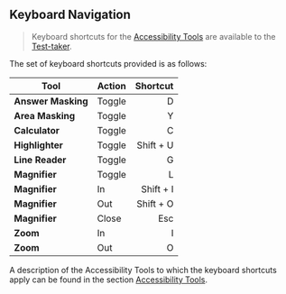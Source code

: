 <!--
created_at: 2018-10-22
authors:         
    - "Catherine Pease"
--> 


## Keyboard Navigation


> Keyboard shortcuts for the [Accessibility Tools](../appendix/glossary.md#test-taker-tools) are available to the [Test-taker](../appendix/glossary.md#test-taker).


The set of keyboard shortcuts provided is as follows:

| **Tool**                 | Action   | Shortcut    |
|--------------------------|----------|------------:|
| **Answer Masking**       | Toggle   |           D |
| **Area Masking**         | Toggle   |           Y |
| **Calculator**           | Toggle   |           C |
| **Highlighter**          | Toggle   |   Shift + U |
| **Line Reader**          | Toggle   |           G |
| **Magnifier**            | Toggle   |           L |
| **Magnifier**            | In       |   Shift + I |
| **Magnifier**            | Out      |   Shift + O |
| **Magnifier**            | Close    |         Esc |
| **Zoom**                 | In       |           I |
| **Zoom**                 | Out      |           O |


A description of the Accessibility Tools to which the keyboard shortcuts apply can be found in the section [Accessibility Tools](../taking-a-test/accessibility-tools.md).

